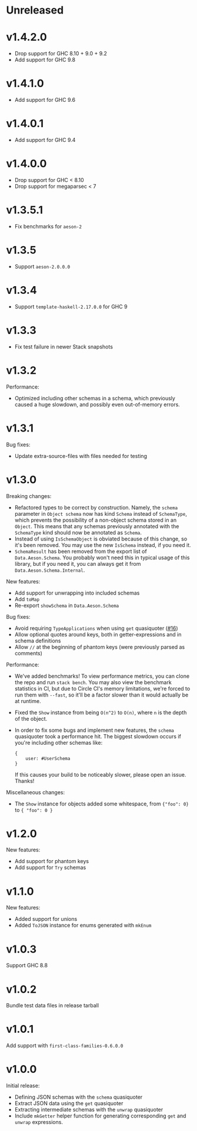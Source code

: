# Unreleased

# v1.4.2.0

* Drop support for GHC 8.10 + 9.0 + 9.2
* Add support for GHC 9.8

# v1.4.1.0

* Add support for GHC 9.6

# v1.4.0.1

* Add support for GHC 9.4

# v1.4.0.0

* Drop support for GHC < 8.10
* Drop support for megaparsec < 7

# v1.3.5.1

* Fix benchmarks for `aeson-2`

# v1.3.5

* Support `aeson-2.0.0.0`

# v1.3.4

* Support `template-haskell-2.17.0.0` for GHC 9

# v1.3.3

* Fix test failure in newer Stack snapshots

# v1.3.2

Performance:

* Optimized including other schemas in a schema, which previously caused a huge slowdown, and possibly even out-of-memory errors.

# v1.3.1

Bug fixes:

* Update extra-source-files with files needed for testing

# v1.3.0

Breaking changes:

* Refactored types to be correct by construction. Namely, the `schema` parameter in `Object schema` now has kind `Schema` instead of `SchemaType`, which prevents the possibility of a non-object schema stored in an `Object`. This means that any schemas previously annotated with the `SchemaType` kind should now be annotated as `Schema`.
* Instead of using `IsSchemaObject` is obviated because of this change, so it's been removed. You may use the new `IsSchema` instead, if you need it.
* `SchemaResult` has been removed from the export list of `Data.Aeson.Schema`. You probably won't need this in typical usage of this library, but if you need it, you can always get it from `Data.Aeson.Schema.Internal`.

New features:

* Add support for unwrapping into included schemas
* Add `toMap`
* Re-export `showSchema` in `Data.Aeson.Schema`

Bug fixes:

* Avoid requiring `TypeApplications` when using `get` quasiquoter ([#16](https://github.com/brandonchinn178/aeson-schemas/issues/16))
* Allow optional quotes around keys, both in getter-expressions and in schema definitions
* Allow `//` at the beginning of phantom keys (were previously parsed as comments)

Performance:

* We've added benchmarks! To view performance metrics, you can clone the repo and run `stack bench`. You may also view the benchmark statistics in CI, but due to Circle CI's memory limitations, we're forced to run them with `--fast`, so it'll be a factor slower than it would actually be at runtime.
* Fixed the `Show` instance from being `O(n^2)` to `O(n)`, where `n` is the depth of the object.
* In order to fix some bugs and implement new features, the `schema` quasiquoter took a performance hit. The biggest slowdown occurs if you're including other schemas like:

    ```
    {
        user: #UserSchema
    }
    ```

    If this causes your build to be noticeably slower, please open an issue. Thanks!

Miscellaneous changes:

* The `Show` instance for objects added some whitespace, from `{"foo": 0}` to `{ "foo": 0 }`

# v1.2.0

New features:

* Add support for phantom keys
* Add support for `Try` schemas

# v1.1.0

New features:

* Added support for unions
* Added `ToJSON` instance for enums generated with `mkEnum`

# v1.0.3

Support GHC 8.8

# v1.0.2

Bundle test data files in release tarball

# v1.0.1

Add support with `first-class-families-0.6.0.0`

# v1.0.0

Initial release:

* Defining JSON schemas with the `schema` quasiquoter
* Extract JSON data using the `get` quasiquoter
* Extracting intermediate schemas with the `unwrap` quasiquoter
* Include `mkGetter` helper function for generating corresponding `get` and
  `unwrap` expressions.

